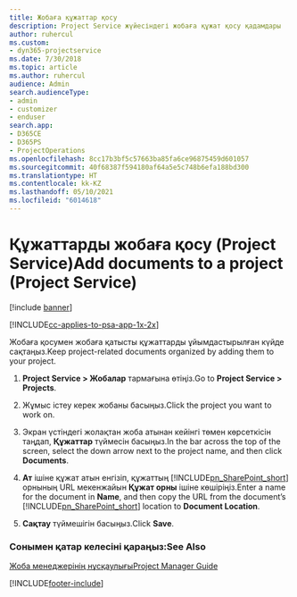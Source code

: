 ```yaml
---
title: Жобаға құжаттар қосу
description: Project Service жүйесіндегі жобаға құжат қосу қадамдары
author: ruhercul
ms.custom:
- dyn365-projectservice
ms.date: 7/30/2018
ms.topic: article
ms.author: ruhercul
audience: Admin
search.audienceType:
- admin
- customizer
- enduser
search.app:
- D365CE
- D365PS
- ProjectOperations
ms.openlocfilehash: 8cc17b3bf5c57663ba85fa6ce96875459d601057
ms.sourcegitcommit: 40f68387f594180af64a5e5c748b6efa188bd300
ms.translationtype: HT
ms.contentlocale: kk-KZ
ms.lasthandoff: 05/10/2021
ms.locfileid: "6014618"
---
```

# <a name="add-documents-to-a-project-project-service"></a><span data-ttu-id="43fed-103">Құжаттарды жобаға қосу (Project Service)</span><span class="sxs-lookup"><span data-stu-id="43fed-103">Add documents to a project (Project Service)</span></span>

[!include [banner](../includes/psa-now-project-operations.md)]

[!INCLUDE[cc-applies-to-psa-app-1x-2x](../includes/cc-applies-to-psa-app-1x-2x.md)]

<span data-ttu-id="43fed-104">Жобаға қосумен жобаға қатысты құжаттарды ұйымдастырылған күйде сақтаңыз.</span><span class="sxs-lookup"><span data-stu-id="43fed-104">Keep project-related documents organized by adding them to your project.</span></span>  
  
1. <span data-ttu-id="43fed-105">**Project Service > Жобалар** тармағына өтіңіз.</span><span class="sxs-lookup"><span data-stu-id="43fed-105">Go to **Project Service > Projects**.</span></span>  
  
2. <span data-ttu-id="43fed-106">Жұмыс істеу керек жобаны басыңыз.</span><span class="sxs-lookup"><span data-stu-id="43fed-106">Click the project you want to work on.</span></span>  
  
3. <span data-ttu-id="43fed-107">Экран үстіндегі жолақтан жоба атынан кейінгі төмен көрсеткісін таңдап, **Құжаттар** түймесін басыңыз.</span><span class="sxs-lookup"><span data-stu-id="43fed-107">In the bar across the top of the screen, select the down arrow next to the project name, and then click **Documents**.</span></span>  
  
4. <span data-ttu-id="43fed-108">**Ат** ішіне құжат атын енгізіп, құжаттың [!INCLUDE[pn_SharePoint_short](../includes/pn-sharepoint-short.md)] орнының URL мекенжайын **Құжат орны** ішіне көшіріңіз.</span><span class="sxs-lookup"><span data-stu-id="43fed-108">Enter a name for the document in **Name**,  and then copy the URL from the document’s [!INCLUDE[pn_SharePoint_short](../includes/pn-sharepoint-short.md)] location to **Document Location**.</span></span>  
  
5. <span data-ttu-id="43fed-109">**Сақтау** түймешігін басыңыз.</span><span class="sxs-lookup"><span data-stu-id="43fed-109">Click **Save**.</span></span>  
  
### <a name="see-also"></a><span data-ttu-id="43fed-110">Сонымен қатар келесіні қараңыз:</span><span class="sxs-lookup"><span data-stu-id="43fed-110">See Also</span></span>  
 [<span data-ttu-id="43fed-111">Жоба менеджерінің нұсқаулығы</span><span class="sxs-lookup"><span data-stu-id="43fed-111">Project Manager Guide</span></span>](../psa/project-manager-guide.md)


[!INCLUDE[footer-include](../includes/footer-banner.md)]